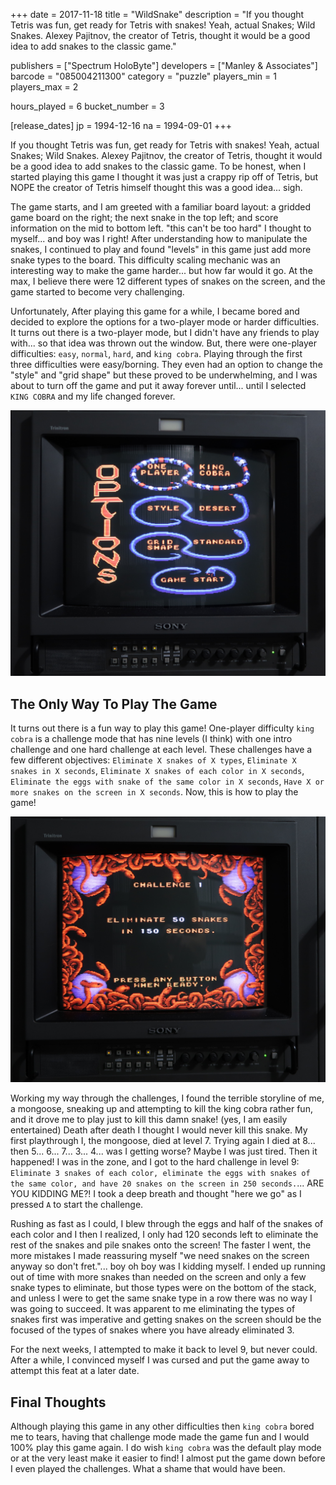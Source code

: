 +++
date = 2017-11-18
title = "WildSnake"
description = "If you thought Tetris was fun, get ready for Tetris with snakes! Yeah, actual Snakes; Wild Snakes.  Alexey Pajitnov, the creator of Tetris, thought it would be a good idea to add snakes to the classic game."

publishers = ["Spectrum HoloByte"]
developers = ["Manley & Associates"]
barcode = "085004211300"
category = "puzzle"
players_min = 1
players_max = 2

hours_played = 6
bucket_number = 3

[release_dates]
    jp = 1994-12-16
    na = 1994-09-01
+++

If you thought Tetris was fun, get ready for Tetris with snakes! Yeah, actual Snakes; Wild Snakes.  Alexey Pajitnov, the creator of Tetris, thought it would be a good idea to add snakes to the classic game.  To be honest, when I started playing this game I thought it was just a crappy rip off of Tetris, but NOPE the creator of Tetris himself thought this was a good idea... sigh.

The game starts, and I am greeted with a familiar board layout: a gridded game board on the right; the next snake in the top left; and score information on the mid to bottom left.  "this can't be too hard" I thought to myself... and boy was I right!  After understanding how to manipulate the snakes, I continued to play and found "levels" in this game just add more snake types to the board.  This difficulty scaling mechanic was an interesting way to make the game harder... but how far would it go.  At the max, I believe there were 12 different types of snakes on the screen, and the game started to become very challenging.

Unfortunately, After playing this game for a while, I became bored and decided to explore the options for a two-player mode or harder difficulties.  It turns out there is a two-player mode, but I didn't have any friends to play with... so that idea was thrown out the window. But, there were one-player difficulties: `easy`, `normal`, `hard`, and `king cobra`.  Playing through the first three difficulties were easy/borning.  They even had an option to change the "style" and "grid shape" but these proved to be underwhelming, and I was about to turn off the game and put it away forever until... until I selected `KING COBRA` and my life changed forever.

![wildsnake - options screen](/img/snes/wildsnake/screen-options.png "wildsnake - options screen")

## The Only Way To Play The Game

It turns out there is a fun way to play this game! One-player difficulty `king cobra` is a challenge mode that has nine levels (I think) with one intro challenge and one hard challenge at each level.  These challenges have a few different objectives: `Eliminate X snakes of X types`, `Eliminate X snakes in X seconds`, `Eliminate X snakes of each color in X seconds`, `Eliminate the eggs with snake of the same color in X seconds`, `Have X or more snakes on the screen in X seconds`.  Now, this is how to play the game!

![wildsnake - challenge 1](/img/snes/wildsnake/screen-challenge.png "wildsnake - challenge 1")

Working my way through the challenges, I found the terrible storyline of me, a mongoose, sneaking up and attempting to kill the king cobra rather fun, and it drove me to play just to kill this damn snake!  (yes, I am easily entertained)  Death after death I thought I would never kill this snake. My first playthrough I, the mongoose, died at level 7.  Trying again I died at 8... then 5... 6... 7... 3... 4... was I getting worse? Maybe I was just tired.  Then it happened! I was in the zone, and I got to the hard challenge in level 9: `Eliminate 3 snakes of each color, eliminate the eggs with snakes of the same color, and have 20 snakes on the screen in 250 seconds.`... ARE YOU KIDDING ME?!  I took a deep breath and thought "here we go" as I pressed `A` to start the challenge.

Rushing as fast as I could, I blew through the eggs and half of the snakes of each color and I then I realized, I only had 120 seconds left to eliminate the rest of the snakes and pile snakes onto the screen!  The faster I went, the more mistakes I made reassuring myself "we need snakes on the screen anyway so don't fret."...  boy oh boy was I kidding myself.  I ended up running out of time with more snakes than needed on the screen and only a few snake types to eliminate, but those types were on the bottom of the stack, and unless I were to get the same snake type in a row there was no way I was going to succeed.  It was apparent to me eliminating the types of snakes first was imperative and getting snakes on the screen should be the focused of the types of snakes where you have already eliminated 3.

For the next weeks, I attempted to make it back to level 9, but never could.  After a while, I convinced myself I was cursed and put the game away to attempt this feat at a later date.

## Final Thoughts

Although playing this game in any other difficulties then `king cobra` bored me to tears, having that challenge mode made the game fun and I would 100% play this game again.  I do wish `king cobra` was the default play mode or at the very least make it easier to find!  I almost put the game down before I even played the challenges.  What a shame that would have been.